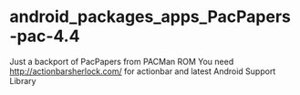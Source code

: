 android_packages_apps_PacPapers-pac-4.4
=======================================

Just a backport of PacPapers from PACMan ROM
You need http://actionbarsherlock.com/ for actionbar
and latest Android Support Library
